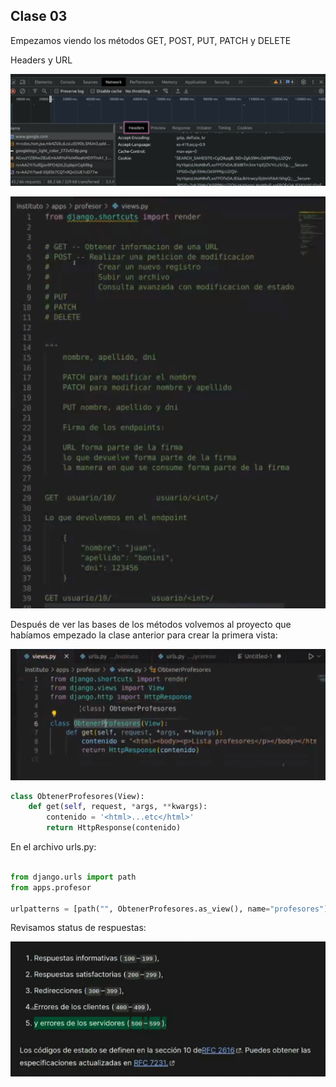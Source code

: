## Clase 03

Empezamos viendo los métodos GET, POST, PUT, PATCH y DELETE

Headers y URL

![](./221-assets/ppt-9-back.png)

![](./221-assets/ppt-10-back.png)

Después de ver las bases de los métodos volvemos al proyecto que habíamos empezado la clase anterior para crear la primera vista:

![](./221-assets/ppt-11-back.png)

```py
class ObtenerProfesores(View):
	def get(self, request, *args, **kwargs):
		contenido = '<html>...etc</html>'
		return HttpResponse(contenido)
```

En el archivo urls.py:

```py

from django.urls import path
from apps.profesor

urlpatterns = [path("", ObtenerProfesores.as_view(), name="profesores")]

```

Revisamos status de respuestas:

![](./221-assets/ppt-12-back.png)

